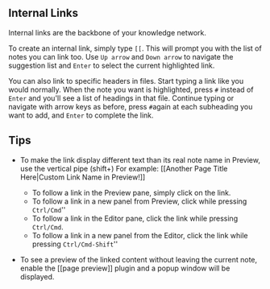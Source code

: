 
## Internal Links

Internal links are the backbone of your knowledge network.

To create an internal link, simply type `[[`. This will prompt you with the list of notes you can link too. Use `Up arrow` and `Down arrow` to navigate the suggestion list and `Enter` to select the current highlighted link.

You can also link to specific headers in files. Start typing a link like you would normally. When the note you want is highlighted, press `#` instead of `Enter` and you'll see a list of headings in that file. Continue typing or navigate with arrow keys as before, press `#`again at each subheading you want 
to add, and `Enter` to complete the link. 

## Tips
- To make the link display different text than its real note name in Preview, use the vertical pipe (shift+\) For example:  [[Another Page Title Here|Custom Link Name in Preview!]] 
	- To follow a link in the Preview pane, simply click on the link.
    - To follow a link in a new panel from Preview, click while pressing `Ctrl/Cmd`''
	- To follow a link in the Editor pane, click the link while pressing `Ctrl/Cmd`.
    - To follow a link in a new panel from the Editor, click the link while pressing `Ctrl/Cmd-Shift`''

- To see a preview of the linked content without leaving the current note, enable the [[page preview]] plugin and a popup window will be displayed.

